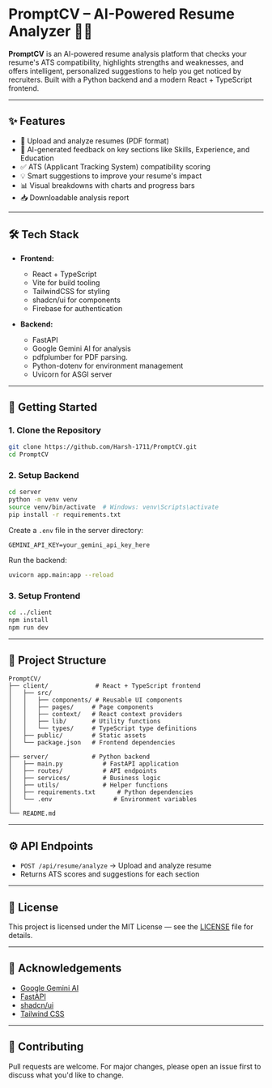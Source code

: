 # PromptCV – AI-Powered Resume Analyzer 🤖📄

**PromptCV** is an AI-powered resume analysis platform that checks your resume's ATS compatibility, highlights strengths and weaknesses, and offers intelligent, personalized suggestions to help you get noticed by recruiters. Built with a Python backend and a modern React + TypeScript frontend.

---

## ✨ Features

- 📄 Upload and analyze resumes (PDF format)
- 🧠 AI-generated feedback on key sections like Skills, Experience, and Education
- ✅ ATS (Applicant Tracking System) compatibility scoring
- 💡 Smart suggestions to improve your resume's impact
- 📊 Visual breakdowns with charts and progress bars
- 📥 Downloadable analysis report

---

## 🛠️ Tech Stack

- **Frontend:**

  - React + TypeScript
  - Vite for build tooling
  - TailwindCSS for styling
  - shadcn/ui for components
  - Firebase for authentication

- **Backend:**
  - FastAPI
  - Google Gemini AI for analysis
  - pdfplumber for PDF parsing.
  - Python-dotenv for environment management
  - Uvicorn for ASGI server

---

## 🚀 Getting Started

### 1. Clone the Repository

```bash
git clone https://github.com/Harsh-1711/PromptCV.git
cd PromptCV
```

### 2. Setup Backend

```bash
cd server
python -m venv venv
source venv/bin/activate  # Windows: venv\Scripts\activate
pip install -r requirements.txt
```

Create a `.env` file in the server directory:

```env
GEMINI_API_KEY=your_gemini_api_key_here
```

Run the backend:

```bash
uvicorn app.main:app --reload
```

### 3. Setup Frontend

```bash
cd ../client
npm install
npm run dev
```

---

## 📂 Project Structure

```
PromptCV/
├── client/             # React + TypeScript frontend
│   ├── src/
│   │   ├── components/ # Reusable UI components
│   │   ├── pages/     # Page components
│   │   ├── context/   # React context providers
│   │   ├── lib/       # Utility functions
│   │   └── types/     # TypeScript type definitions
│   ├── public/        # Static assets
│   └── package.json   # Frontend dependencies
│
├── server/            # Python backend
│   ├── main.py           # FastAPI application
│   ├── routes/           # API endpoints
│   ├── services/         # Business logic
│   ├── utils/            # Helper functions
│   ├── requirements.txt      # Python dependencies
│   └── .env                 # Environment variables
│
└── README.md
```

---

## ⚙️ API Endpoints

- `POST /api/resume/analyze` → Upload and analyze resume
- Returns ATS scores and suggestions for each section

---

## 📜 License

This project is licensed under the MIT License — see the [LICENSE](./LICENSE) file for details.

---

## 🙌 Acknowledgements

- [Google Gemini AI](https://deepmind.google/technologies/gemini/)
- [FastAPI](https://fastapi.tiangolo.com/)
- [shadcn/ui](https://ui.shadcn.com/)
- [Tailwind CSS](https://tailwindcss.com/)

---

## 🤝 Contributing

Pull requests are welcome. For major changes, please open an issue first to discuss what you'd like to change.
